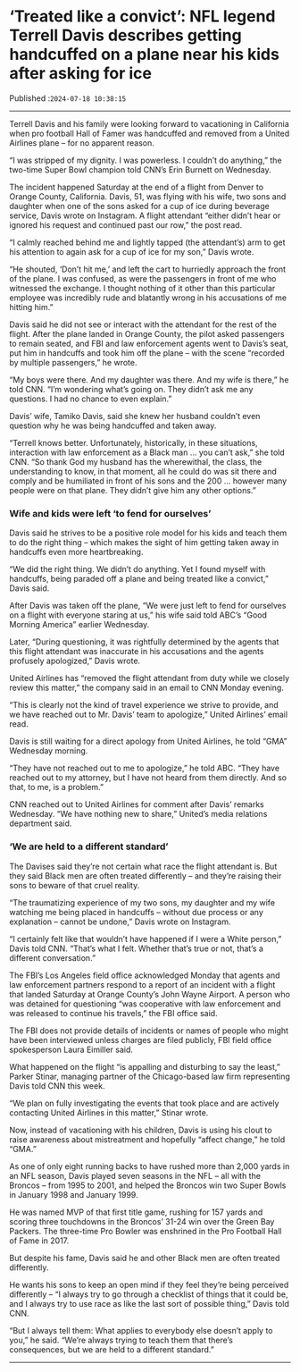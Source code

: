 # ‘Treated like a convict’: NFL legend Terrell Davis describes getting handcuffed on a plane near his kids after asking for ice

Published :`2024-07-18 10:38:15`

---

Terrell Davis and his family were looking forward to vacationing in California when pro football Hall of Famer was handcuffed and removed from a United Airlines plane – for no apparent reason.

“I was stripped of my dignity. I was powerless. I couldn’t do anything,” the two-time Super Bowl champion told CNN’s Erin Burnett on Wednesday.

The incident happened Saturday at the end of a flight from Denver to Orange County, California. Davis, 51, was flying with his wife, two sons and daughter when one of the sons asked for a cup of ice during beverage service, Davis wrote on Instagram. A flight attendant “either didn’t hear or ignored his request and continued past our row,” the post read.

“I calmly reached behind me and lightly tapped (the attendant’s) arm to get his attention to again ask for a cup of ice for my son,” Davis wrote.

“He shouted, ‘Don’t hit me,’ and left the cart to hurriedly approach the front of the plane. I was confused, as were the passengers in front of me who witnessed the exchange. I thought nothing of it other than this particular employee was incredibly rude and blatantly wrong in his accusations of me hitting him.”

Davis said he did not see or interact with the attendant for the rest of the flight. After the plane landed in Orange County, the pilot asked passengers to remain seated, and FBI and law enforcement agents went to Davis’s seat, put him in handcuffs and took him off the plane – with the scene “recorded by multiple passengers,” he wrote.

“My boys were there. And my daughter was there. And my wife is there,” he told CNN. “I’m wondering what’s going on. They didn’t ask me any questions. I had no chance to even explain.”

Davis’ wife, Tamiko Davis, said she knew her husband couldn’t even question why he was being handcuffed and taken away.

“Terrell knows better. Unfortunately, historically, in these situations, interaction with law enforcement as a Black man … you can’t ask,” she told CNN. “So thank God my husband has the wherewithal, the class, the understanding to know, in that moment, all he could do was sit there and comply and be humiliated in front of his sons and the 200 … however many people were on that plane. They didn’t give him any other options.”

### Wife and kids were left ‘to fend for ourselves’

Davis said he strives to be a positive role model for his kids and teach them to do the right thing – which makes the sight of him getting taken away in handcuffs even more heartbreaking.

“We did the right thing. We didn’t do anything. Yet I found myself with handcuffs, being paraded off a plane and being treated like a convict,” Davis said.

After Davis was taken off the plane, “We were just left to fend for ourselves on a flight with everyone staring at us,” his wife said told ABC’s “Good Morning America” earlier Wednesday.

Later, “During questioning, it was rightfully determined by the agents that this flight attendant was inaccurate in his accusations and the agents profusely apologized,” Davis wrote.

United Airlines has “removed the flight attendant from duty while we closely review this matter,” the company said in an email to CNN Monday evening.

“This is clearly not the kind of travel experience we strive to provide, and we have reached out to Mr. Davis’ team to apologize,” United Airlines’ email read.

Davis is still waiting for a direct apology from United Airlines, he told “GMA” Wednesday morning.

“They have not reached out to me to apologize,” he told ABC. “They have reached out to my attorney, but I have not heard from them directly. And so that, to me, is a problem.”

CNN reached out to United Airlines for comment after Davis’ remarks Wednesday. “We have nothing new to share,” United’s media relations department said.

### ‘We are held to a different standard’

The Davises said they’re not certain what race the flight attendant is. But they said Black men are often treated differently – and they’re raising their sons to beware of that cruel reality.

“The traumatizing experience of my two sons, my daughter and my wife watching me being placed in handcuffs – without due process or any explanation – cannot be undone,” Davis wrote on Instagram.

“I certainly felt like that wouldn’t have happened if I were a White person,” Davis told CNN. “That’s what I felt. Whether that’s true or not, that’s a different conversation.”

The FBI’s Los Angeles field office acknowledged Monday that agents and law enforcement partners respond to a report of an incident with a flight that landed Saturday at Orange County’s John Wayne Airport. A person who was detained for questioning “was cooperative with law enforcement and was released to continue his travels,” the FBI office said.

The FBI does not provide details of incidents or names of people who might have been interviewed unless charges are filed publicly, FBI field office spokesperson Laura Eimiller said.

What happened on the flight “is appalling and disturbing to say the least,” Parker Stinar, managing partner of the Chicago-based law firm representing Davis told CNN this week.

“We plan on fully investigating the events that took place and are actively contacting United Airlines in this matter,” Stinar wrote.

Now, instead of vacationing with his children, Davis is using his clout to raise awareness about mistreatment and hopefully “affect change,” he told “GMA.”

As one of only eight running backs to have rushed more than 2,000 yards in an NFL season, Davis played seven seasons in the NFL – all with the Broncos – from 1995 to 2001, and helped the Broncos win two Super Bowls in January 1998 and January 1999.

He was named MVP of that first title game, rushing for 157 yards and scoring three touchdowns in the Broncos’ 31-24 win over the Green Bay Packers. The three-time Pro Bowler was enshrined in the Pro Football Hall of Fame in 2017.

But despite his fame, Davis said he and other Black men are often treated differently.

He wants his sons to keep an open mind if they feel they’re being perceived differently – “I always try to go through a checklist of things that it could be, and I always try to use race as like the last sort of possible thing,” Davis told CNN.

“But I always tell them: What applies to everybody else doesn’t apply to you,” he said. “We’re always trying to teach them that there’s consequences, but we are held to a different standard.”

---


